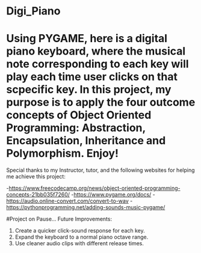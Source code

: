 # Digi_Piano

Using PYGAME, here is a digital piano keyboard, where the musical note corresponding to each key will play each time user clicks on that scpecific key. In this project, my purpose is to apply the four outcome concepts of Object Oriented Programming: Abstraction, Encapsulation, Inheritance and Polymorphism. Enjoy!
=======

Special thanks to my Instructor, tutor, and the following websites for helping me achieve this project:

-https://www.freecodecamp.org/news/object-oriented-programming-concepts-21bb035f7260/
-https://www.pygame.org/docs/
-https://audio.online-convert.com/convert-to-wav
-https://pythonprogramming.net/adding-sounds-music-pygame/

#Project on Pause...
Future Improvements:
1. Create a quicker click-sound response for each key.
2. Expand the keyboard to a normal piano octave range. 
3. Use cleaner audio clips with different release times. 
